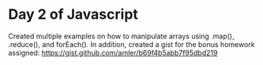 # Day 2 of Javascript

Created multiple examples on how to manipulate arrays using .map(), .reduce(), and forEach(). In addition, created a gist for the bonus homework assigned: https://gist.github.com/amler/b69f4b5abb7f95dbd219
